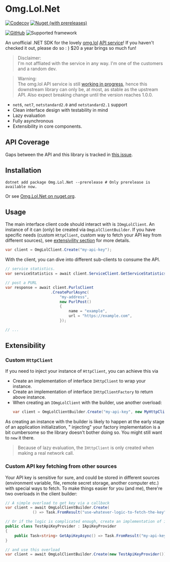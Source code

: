 # Omg.Lol.Net

[![Codecov](https://img.shields.io/codecov/c/github/wayneyaoo/omg.lol.net)](https://codecov.io/github/wayneyaoo/Omg.Lol.Net)
[![Nuget (with prereleases)](https://img.shields.io/nuget/vpre/omg.lol.net?color=green)](https://www.nuget.org/packages/Omg.Lol.Net/)

[![GitHub](https://img.shields.io/github/license/wayneyaoo/omg.lol.net)](./LICENSE)
![Supported framework](https://img.shields.io/badge/supported%20framework-netstandard2.0%20%7C%20netstandard2.1%20%7C%20net6%20%7C%20net7-green)

An unofficial .NET SDK for the lovely [omg.lol](https://omg.lol) [API service](https://api.omg.lol/)! If you haven't
checked it out, please do so : ) $20 a year brings so much fun!

> Disclaimer: \
> I'm not affliated with the service in any way. I'm one of the customers and a random dev.

> Warning: \
> The omg.lol API service is still [working in progress](https://api.omg.lol), hence this downstream library can only
> be, at most, as stable as the upstream API. Also expect breaking change until the version reaches 1.0.0.

- `net6`, `net7`, `netstandard2.0` and `netstandard2.1` support
- Clean interface design with testability in mind
- Lazy evaluation
- Fully asynchronous
- Extensibility in core components.

## API Coverage

Gaps between the API and this library is tracked in [this issue](https://github.com/wayneyaoo/Omg.Lol.Net/issues/48).

## Installation

```shell
dotnet add package Omg.Lol.Net --prerelease # Only prerelease is available now.
```

Or see [Omg.Lol.Net on nuget.org](https://www.nuget.org/packages/Omg.Lol.Net/).

## Usage

The main interface client code should interact with is `IOmgLolClient`. An instance of it can (only) be created
via `OmgLolClientBuilder`. If you have specific needs (custom `HttpClient`, custom way to fetch your API key from
different sources), see [extensivility section](#Extensibility) for more details.

```csharp
var client = OmgLolClient.Create("my-api-key");
```

With the client, you can dive into different sub-clients to consume the API.

```csharp
// service statistics.
var serviceStatistics = await client.ServiceClient.GetServiceStatisticsAsync();

// post a PURL
var response = await client.PurlsClient
                    .CreatePurlAsync(
                        "my-address",
                        new PurlPost()
                        {
                            name = "example",
                            url = "https://example.com",
                        });

// ...
```

## Extensibility

### Custom `HttpClient`

If you need to inject your instance of `HttpClient`, you can achieve this via

- Create an implementation of interface `IHttpClient` to wrap your instance.
- Create an implementation of interface `IHttpClientFactory` to return above instance.
- When creating an `IOmgLolClient` with the builder, use another overload:
    ```csharp
    var client = OmgLolClientBuilder.Create("my-api-key", new MyHttpClientFactory());
    ```

As creating an instance with the builder is likely to happen at the early stage of an application initialization, "
injecting" your factory implementation is a bit cumbersome so the library doesn't bother doing so. You might still want
to `new` it there.

> Because of lazy evaluation, the `IHttpClient` is only created when making a real network call.

### Custom API key fetching from other sources

Your API key is sensitive for sure, and could be stored in different sources (environment variable, file, remote secret
storage, another computer etc.) with special ways to fetch. To make things easier for you (and me), there're two
overloads in the client builder:

```csharp
// A simple overload to get key via a callback
var client = await OmgLolClientBuilder.Create(
            () => Task.FromResult("use-whatever-logic-to-fetch-the-key"));

// Or if the logic is complicated enough, create an implementation of interface IApiKeyProvider
public class TestApiKeyProvider : IApiKeyProvider
{
    public Task<string> GetApiKeyAsync() => Task.FromResult("my-api-key");
}

// and use this overload
var client = await OmgLolClientBuilder.Create(new TestApiKeyProvider());
```
